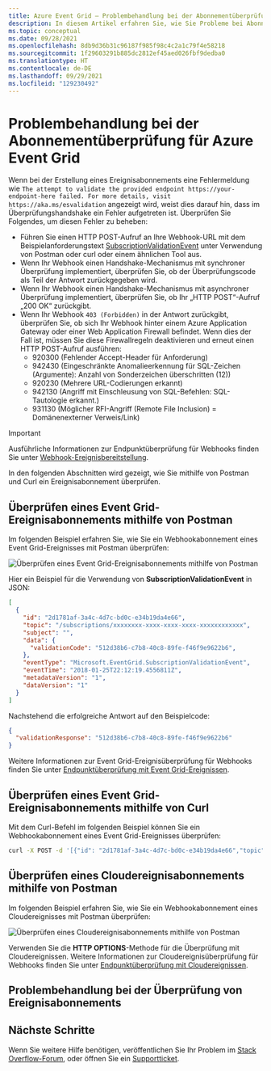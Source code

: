```yaml
---
title: Azure Event Grid – Problembehandlung bei der Abonnementüberprüfung
description: In diesem Artikel erfahren Sie, wie Sie Probleme bei Abonnementüberprüfungen beheben können.
ms.topic: conceptual
ms.date: 09/28/2021
ms.openlocfilehash: 8db9d36b31c96187f985f98c4c2a1c79f4e58218
ms.sourcegitcommit: 1f29603291b885dc2812ef45aed026fbf9dedba0
ms.translationtype: HT
ms.contentlocale: de-DE
ms.lasthandoff: 09/29/2021
ms.locfileid: "129230492"
---
```

# <a name="troubleshoot-azure-event-grid-subscription-validations"></a>Problembehandlung bei der Abonnementüberprüfung für Azure Event Grid
Wenn bei der Erstellung eines Ereignisabonnements eine Fehlermeldung wie `The attempt to validate the provided endpoint https://your-endpoint-here failed. For more details, visit https://aka.ms/esvalidation` angezeigt wird, weist dies darauf hin, dass im Überprüfungshandshake ein Fehler aufgetreten ist. Überprüfen Sie Folgendes, um diesen Fehler zu beheben:

- Führen Sie einen HTTP POST-Aufruf an Ihre Webhook-URL mit dem Beispielanforderungstext [SubscriptionValidationEvent](webhook-event-delivery.md#validation-details) unter Verwendung von Postman oder curl oder einem ähnlichen Tool aus.
- Wenn Ihr Webhook einen Handshake-Mechanismus mit synchroner Überprüfung implementiert, überprüfen Sie, ob der Überprüfungscode als Teil der Antwort zurückgegeben wird.
- Wenn Ihr Webhook einen Handshake-Mechanismus mit asynchroner Überprüfung implementiert, überprüfen Sie, ob Ihr „HTTP POST“-Aufruf „200 OK“ zurückgibt.
- Wenn Ihr Webhook `403 (Forbidden)` in der Antwort zurückgibt, überprüfen Sie, ob sich Ihr Webhook hinter einem Azure Application Gateway oder einer Web Application Firewall befindet. Wenn dies der Fall ist, müssen Sie diese Firewallregeln deaktivieren und erneut einen HTTP POST-Aufruf ausführen:
    - 920300 (Fehlender Accept-Header für Anforderung)
    - 942430 (Eingeschränkte Anomalieerkennung für SQL-Zeichen (Argumente): Anzahl von Sonderzeichen überschritten (12))
    - 920230 (Mehrere URL-Codierungen erkannt)
    - 942130 (Angriff mit Einschleusung von SQL-Befehlen: SQL-Tautologie erkannt.)
    - 931130 (Möglicher RFI-Angriff (Remote File Inclusion) = Domänenexterner Verweis/Link)

> [!IMPORTANT]
> Ausführliche Informationen zur Endpunktüberprüfung für Webhooks finden Sie unter [Webhook-Ereignisbereitstellung](webhook-event-delivery.md).

In den folgenden Abschnitten wird gezeigt, wie Sie mithilfe von Postman und Curl ein Ereignisabonnement überprüfen.  

## <a name="validate-event-grid-event-subscription-using-postman"></a>Überprüfen eines Event Grid-Ereignisabonnements mithilfe von Postman
Im folgenden Beispiel erfahren Sie, wie Sie ein Webhookabonnement eines Event Grid-Ereignisses mit Postman überprüfen: 

![Überprüfen eines Event Grid-Ereignisabonnements mithilfe von Postman](./media/troubleshoot-subscription-validation/event-subscription-validation-postman.png)

Hier ein Beispiel für die Verwendung von **SubscriptionValidationEvent** in JSON:

```json
[
  {
    "id": "2d1781af-3a4c-4d7c-bd0c-e34b19da4e66",
    "topic": "/subscriptions/xxxxxxxx-xxxx-xxxx-xxxx-xxxxxxxxxxxx",
    "subject": "",
    "data": {
      "validationCode": "512d38b6-c7b8-40c8-89fe-f46f9e9622b6",
    },
    "eventType": "Microsoft.EventGrid.SubscriptionValidationEvent",
    "eventTime": "2018-01-25T22:12:19.4556811Z",
    "metadataVersion": "1",
    "dataVersion": "1"
  }
]
```

Nachstehend die erfolgreiche Antwort auf den Beispielcode:

```json
{
  "validationResponse": "512d38b6-c7b8-40c8-89fe-f46f9e9622b6"
}
```

Weitere Informationen zur Event Grid-Ereignisüberprüfung für Webhooks finden Sie unter [Endpunktüberprüfung mit Event Grid-Ereignissen](webhook-event-delivery.md#endpoint-validation-with-event-grid-events).


## <a name="validate-event-grid-event-subscription-using-curl"></a>Überprüfen eines Event Grid-Ereignisabonnements mithilfe von Curl 
Mit dem Curl-Befehl im folgenden Beispiel können Sie ein Webhookabonnement eines Event Grid-Ereignisses überprüfen: 

```bash
curl -X POST -d '[{"id": "2d1781af-3a4c-4d7c-bd0c-e34b19da4e66","topic": "/subscriptions/xxxxxxxx-xxxx-xxxx-xxxx-xxxxxxxxxxxx","subject": "","data": {"validationCode": "512d38b6-c7b8-40c8-89fe-f46f9e9622b6"},"eventType": "Microsoft.EventGrid.SubscriptionValidationEvent","eventTime": "2018-01-25T22:12:19.4556811Z", "metadataVersion": "1","dataVersion": "1"}]' -H 'Content-Type: application/json' https://{your-webhook-url.com}
```

## <a name="validate-cloud-event-subscription-using-postman"></a>Überprüfen eines Cloudereignisabonnements mithilfe von Postman
Im folgenden Beispiel erfahren Sie, wie Sie ein Webhookabonnement eines Cloudereignisses mit Postman überprüfen: 

![Überprüfen eines Cloudereignisabonnements mithilfe von Postman](./media/troubleshoot-subscription-validation/cloud-event-subscription-validation-postman.png)

Verwenden Sie die **HTTP OPTIONS**-Methode für die Überprüfung mit Cloudereignissen. Weitere Informationen zur Cloudereignisüberprüfung für Webhooks finden Sie unter [Endpunktüberprüfung mit Cloudereignissen](webhook-event-delivery.md#endpoint-validation-with-event-grid-events).

## <a name="troubleshoot-event-subscription-validation"></a>Problembehandlung bei der Überprüfung von Ereignisabonnements

## <a name="next-steps"></a>Nächste Schritte
Wenn Sie weitere Hilfe benötigen, veröffentlichen Sie Ihr Problem im [Stack Overflow-Forum](https://stackoverflow.com/questions/tagged/azure-eventgrid), oder öffnen Sie ein [Supportticket](https://azure.microsoft.com/support/options/). 
